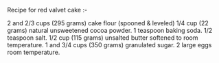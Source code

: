 Recipe for red valvet cake :-

2 and 2/3 cups (295 grams) cake flour (spooned & leveled)
1/4 cup (22 grams) natural unsweetened cocoa powder.
1 teaspoon baking soda.
1/2 teaspoon salt.
1/2 cup (115 grams) unsalted butter softened to room temperature.
1 and 3/4 cups (350 grams) granulated sugar.
2 large eggs room temperature.